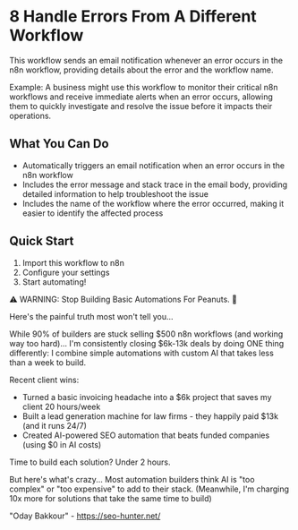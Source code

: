 # 8 Handle Errors From A Different Workflow

This workflow sends an email notification whenever an error occurs in the n8n workflow, providing details about the error and the workflow name.

Example: A business might use this workflow to monitor their critical n8n workflows and receive immediate alerts when an error occurs, allowing them to quickly investigate and resolve the issue before it impacts their operations.

## What You Can Do
- Automatically triggers an email notification when an error occurs in the n8n workflow
- Includes the error message and stack trace in the email body, providing detailed information to help troubleshoot the issue
- Includes the name of the workflow where the error occurred, making it easier to identify the affected process

## Quick Start
1. Import this workflow to n8n
2. Configure your settings
3. Start automating!

⚠️ WARNING: Stop Building Basic Automations For Peanuts. 🚫

Here's the painful truth most won't tell you...

While 90% of builders are stuck selling $500 n8n workflows (and working way too hard)...
I'm consistently closing $6k-13k deals by doing ONE thing differently:
I combine simple automations with custom AI that takes less than a week to build.

Recent client wins:
* Turned a basic invoicing headache into a $6k project that saves my client 20 hours/week
* Built a lead generation machine for law firms - they happily paid $13k (and it runs 24/7)
* Created AI-powered SEO automation that beats funded companies (using $0 in AI costs)

Time to build each solution? Under 2 hours.

But here's what's crazy...
Most automation builders think AI is "too complex" or "too expensive" to add to their stack.
(Meanwhile, I'm charging 10x more for solutions that take the same time to build)

"Oday Bakkour" - https://seo-hunter.net/
